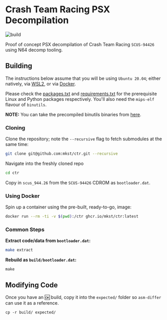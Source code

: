 # Crash Team Racing PSX Decompilation

![build](https://github.com/mkst/ctr/workflows/build/badge.svg)

Proof of concept PSX decompilation of Crash Team Racing `SCUS-94426` using N64 decomp tooling.

## Building

The instructions below assume that you will be using `Ubuntu 20.04`; either natively, via [WSL2](https://docs.microsoft.com/en-us/windows/wsl/install-win10), or via [Docker](https://docs.docker.com/get-docker/).

Please check the [packages.txt](packages.txt) and [requirements.txt](requirements.txt) for the prerequisite Linux and Python packages respectively. You'll also need the `mips-elf` flavour of `binutils`.

**NOTE:** You can take the precompiled binutils binaries from [here](https://github.com/mkst/esa/releases).

### Cloning

Clone the repository; note the `--recursive` flag to fetch submodules at the same time:

```sh
git clone git@github.com:mkst/ctr.git --recursive
```

Navigate into the freshly cloned repo

```sh
cd ctr
```

Copy in `scus_944.26` from the `SCUS-94426` CDROM as `bootloader.dat`.

### Using Docker

Spin up a container using the pre-built, ready-to-go, image:
```sh
docker run --rm -ti -v $(pwd):/ctr ghcr.io/mkst/ctr:latest
```

### Common Steps

**Extract code/data from `bootloader.dat`:**
```sh
make extract
```

**Rebuild as `build/bootloader.dat`:**
```
make
```

## Modifying Code

Once you have an :ok: build, copy it into the `expected/` folder so `asm-differ` can use it as a reference.

```
cp -r build/ expected/
```
